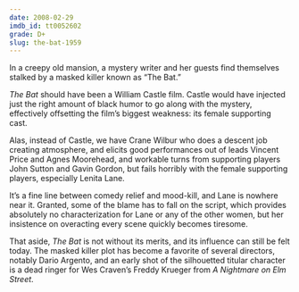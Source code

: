 ```yaml
---
date: 2008-02-29
imdb_id: tt0052602
grade: D+
slug: the-bat-1959
---
```


In a creepy old mansion, a mystery writer and her guests find themselves stalked by a masked killer known as “The Bat.”

_The Bat_ should have been a William Castle film. Castle would have injected just the right amount of black humor to go along with the mystery, effectively offsetting the film’s biggest weakness: its female supporting cast.

Alas, instead of Castle, we have Crane Wilbur who does a descent job creating atmosphere, and elicits good performances out of leads Vincent Price and Agnes Moorehead, and workable turns from supporting players John Sutton and Gavin Gordon, but fails horribly with the female supporting players, especially Lenita Lane.

It’s a fine line between comedy relief and mood-kill, and Lane is nowhere near it. Granted, some of the blame has to fall on the script, which provides absolutely no characterization for Lane or any of the other women, but her insistence on overacting every scene quickly becomes tiresome.

That aside, _The Bat_ is not without its merits, and its influence can still be felt today. The masked killer plot has become a favorite of several directors, notably Dario Argento, and an early shot of the silhouetted titular character is a dead ringer for Wes Craven’s Freddy Krueger from <span data-imdb-id="tt0087800">_A Nightmare on Elm Street_</span>.
